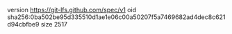 version https://git-lfs.github.com/spec/v1
oid sha256:0ba502be95d335510d1ae1e06c00a50207f5a7469682ad4dec8c621d94cbfbe9
size 2517
